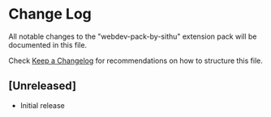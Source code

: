# Change Log

All notable changes to the "webdev-pack-by-sithu" extension pack will be documented in this file.

Check [Keep a Changelog](http://keepachangelog.com/) for recommendations on how to structure this file.

## [Unreleased]

- Initial release
